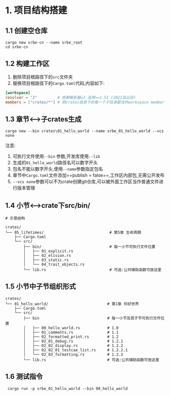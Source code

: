 # 1. 项目结构搭建
## 1.1 创建空仓库
```shell
cargo new srbe-cn --name srbe_root
cd srbe-cn
```

## 1.2 构建工作区
1. 删除项目根路径下的`src`文件夹
2. 替换项目根路径下的`Cargo.toml`代码,内容如下:
```toml
[workspace]  
resolver = "2"         # 依赖解析器v2 适用>=1.51 (2021及以后) 
members = ["crates/*"] # 把crates目录下的每一个子目录都当作workspace members   
```

## 1.3 章节<-->子crates生成
```shell
cargo new --bin crates\01_hello_world --name srbe_01_hello_world --vcs none
```
注意: 
1. 可执行文件使用`--bin` 参数,开发库使用`--lib`
2. 生成的`01_hello_world`路径名可以数字开头
3. 包名不能以数字开头,使用`--name`参数指定包名
4. 章节中`Cargo.toml`文件添加==publish = false==,工作区内部包,无需公开发布
5. `--vcs none`参数可以不为crate创建git仓库,可以被外面工作区当作普通文件进行版本管理

## 1.4 小节<-->crate下src/bin/
```
# 示意结构

crates/
└── 05_lifetimes/                             # 第5章 生命周期
    ├── Cargo.toml              
    └── src/
        ├── bin/                              # 每一小节可执行文件位置
        │   ├── 01_explicit.rs          
        │   ├── 02_elision.rs
        │   ├── 03_static.rs
        │   └── 04_trait_objects.rs
        └── lib.rs                            # 可选:公共辅助函数可放这里
```

## 1.5 小节中子节组织形式
```
crates/
└── 01_hello_world/                          # 第1章 你好世界
    ├── Cargo.toml              
    └── src/
        ├── bin                              # 每一小节及其子节可执行文件位置
        │   ├── 00_hello_world.rs            # 1.0
        │   ├── 01_comments.rs               # 1.1
        │   ├── 02_formatted_print.rs        # 1.2
        │   ├── 02_01_debug.rs               # 1.2.1
        │   ├── 02_02_display.rs             # 1.2.2
        │   ├── 02_02_01_testcae_list.rs     # 1.2.2.1
        │   └── 02_03_formatting.rs          # 1.2.3
        └── lib.rs                           # 可选:公共辅助函数可放这里
```

## 1.6 测试指令
```shell
 cargo run -p srbe_01_hello_world --bin 00_hello_world
```
